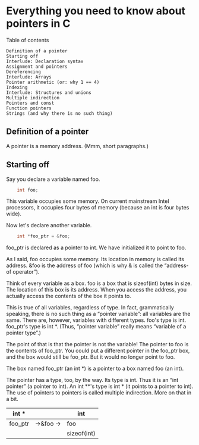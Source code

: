 # Everything you need to know about pointers in C


Table of contents

    Definition of a pointer
    Starting off
    Interlude: Declaration syntax
    Assignment and pointers
    Dereferencing
    Interlude: Arrays
    Pointer arithmetic (or: why 1 == 4)
    Indexing
    Interlude: Structures and unions
    Multiple indirection
    Pointers and const
    Function pointers
    Strings (and why there is no such thing)


## Definition of a pointer

A pointer is a memory address.
(Mmm, short paragraphs.)


## Starting off

Say you declare a variable named foo.
```c
    int foo;
```
This variable occupies some memory. On current mainstream Intel processors, it occupies four bytes of memory (because an int is four bytes wide).

Now let's declare another variable.
```c
    int *foo_ptr = &foo;
```
foo_ptr is declared as a pointer to int. We have initialized it to point to foo.

As I said, foo occupies some memory. Its location in memory is called its address. &foo is the address of foo (which is why & is called the “address-of operator”).

Think of every variable as a box. foo is a box that is sizeof(int) bytes in size. The location of this box is its address. When you access the address, you actually access the contents of the box it points to.

This is true of all variables, regardless of type. In fact, grammatically speaking, there is no such thing as a “pointer variable”: all variables are the same. There are, however, variables with different types. foo's type is int. foo_ptr's type is int *. (Thus, “pointer variable” really means “variable of a pointer type”.)

The point of that is that the pointer is not the variable! The pointer to foo is the contents of foo_ptr. You could put a different pointer in the foo_ptr box, and the box would still be foo_ptr. But it would no longer point to foo.

The box named foo_ptr (an int *) is a pointer to a box named foo (an int).

The pointer has a type, too, by the way. Its type is int. Thus it is an “int pointer” (a pointer to int). An int **'s type is int * (it points to a pointer to int). The use of pointers to pointers is called multiple indirection. More on that in a bit.

int * |     | int
------|-----|----
foo_ptr| ->&foo -> | foo
      |            | sizeof(int)






